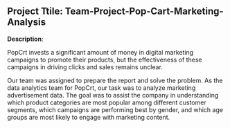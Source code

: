 ## Project Ttile: Team-Project-Pop-Cart-Marketing-Analysis

**Description**:

PopCrt invests a significant amount of money in digital marketing campaigns
to promote their products, but the effectiveness of these campaigns in driving clicks
and sales remains unclear.

Our team was assigned to prepare the report and solve the problem.
As the data analytics team for PopCrt, our task was to analyze marketing
advertisement data. The goal was to assist the company in understanding
which product categories are most popular among different customer segments,
which campaigns are performing best by gender, and which age groups are most
likely to engage with marketing content.
